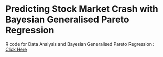 # Predicting Stock Market Crash with Bayesian Generalised Pareto Regression


R code for Data Analysis and Bayesian Generalised Pareto Regression : [Click Here](https://htmlpreview.github.io/?https://raw.githubusercontent.com/sourish-cmi/quant/refs/heads/main/Predicting_Stock_Market_Crash/Predicting_Stock_Market_Crash.html)
